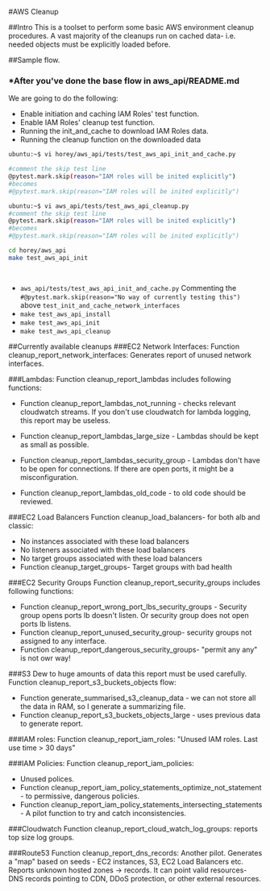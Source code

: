 #AWS Cleanup

##Intro
This is a toolset to perform some basic AWS environment cleanup procedures.
A vast majority of the cleanups run on cached data- i.e. needed objects must be explicitly loaded before.

##Sample flow.
### *After you've done the base flow in aws_api/README.md
We are going to do the following:
* Enable initiation and caching IAM Roles' test function.
* Enable IAM Roles' cleanup test function.
* Running the init_and_cache to download IAM Roles data.
* Running the cleanup function on the downloaded data

```bash
ubuntu:~$ vi horey/aws_api/tests/test_aws_api_init_and_cache.py

#comment the skip test line
@pytest.mark.skip(reason="IAM roles will be inited explicitly")
#becomes
#@pytest.mark.skip(reason="IAM roles will be inited explicitly")

ubuntu:~$ vi aws_api/tests/test_aws_api_cleanup.py
#comment the skip test line
@pytest.mark.skip(reason="IAM roles will be inited explicitly")
#becomes
#@pytest.mark.skip(reason="IAM roles will be inited explicitly")

cd horey/aws_api
make test_aws_api_init

 

```



* `aws_api/tests/test_aws_api_init_and_cache.py` 
   Commenting the `#@pytest.mark.skip(reason="No way of currently testing this")` 
   above `test_init_and_cache_network_interfaces`
* `make test_aws_api_install`
* `make test_aws_api_init`
* `make test_aws_api_cleanup`


##Currently available cleanups
###EC2 Network Interfaces:
Function cleanup_report_network_interfaces:
Generates report of unused network interfaces.


###Lambdas:
Function cleanup_report_lambdas includes following functions:
* Function cleanup_report_lambdas_not_running - checks relevant cloudwatch streams. 
  If you don't use cloudwatch for lambda logging, this report may be useless.
  
* Function cleanup_report_lambdas_large_size - Lambdas should be kept as small as possible.
  
* Function cleanup_report_lambdas_security_group - Lambdas don't have to be open for connections. 
  If there are open ports, it might be a misconfiguration.

* Function cleanup_report_lambdas_old_code - to old code should be reviewed.


###EC2 Load Balancers
Function cleanup_load_balancers- for both alb and classic:
* No instances associated with these load balancers
* No listeners associated with these load balancers
* No target groups associated with these load balancers
* Function cleanup_target_groups- Target groups with bad health


###EC2 Security Groups
Function cleanup_report_security_groups includes following functions:
* Function cleanup_report_wrong_port_lbs_security_groups - 
  Security group opens ports lb doesn't listen.
  Or security group does not open ports lb listens. 
* Function cleanup_report_unused_security_group- security groups not assigned to any interface.
* Function cleanup_report_dangerous_security_groups- "permit any any" is not owr way!


###S3
Dew to huge amounts of data this report must be used carefully.
Function cleanup_report_s3_buckets_objects flow:
* Function generate_summarised_s3_cleanup_data - we can not store all the data in RAM, so I generate a summarizing file.
* Function cleanup_report_s3_buckets_objects_large - uses previous data to generate report.


###IAM roles:
Function cleanup_report_iam_roles: "Unused IAM roles. Last use time > 30 days"


###IAM Policies:
Function cleanup_report_iam_policies:
* Unused polices.
* Function cleanup_report_iam_policy_statements_optimize_not_statement - to permissive, dangerous policies.
* Function cleanup_report_iam_policy_statements_intersecting_statements - A pilot function to try and catch inconsistencies.  


###Cloudwatch
Function cleanup_report_cloud_watch_log_groups: reports top size log groups. 


###Route53
Function cleanup_report_dns_records: Another pilot. Generates a "map" based on seeds - EC2 instances, S3, EC2 Load Balancers etc.
Reports unknown hosted zones -> records. 
It can point valid resources- DNS records pointing to CDN, DDoS protection, or other external resources. 
